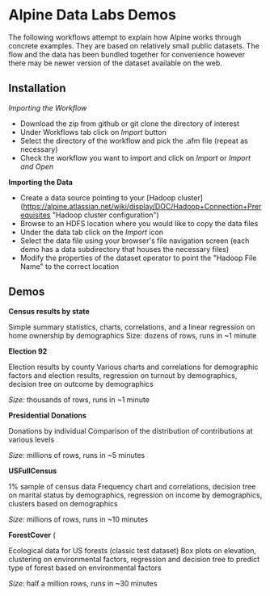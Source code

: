 Alpine Data Labs Demos
======================

The following workflows attempt to explain how Alpine works through concrete examples.  They are based on relatively small public datasets.  The flow and the data has been bundled together for convenience however there may be newer version of the dataset available on the web.

Installation
------------

_Importing the Workflow_

* Download the zip from github or git clone the directory of interest
* Under Workflows tab click on _Import_ button 
* Select the directory of the workflow and pick the .afm file (repeat as necessary)
* Check the workflow you want to import and click on _Import_ or _Import and Open_

__Importing the Data__

* Create a data source pointing to your [Hadoop cluster] (https://alpine.atlassian.net/wiki/display/DOC/Hadoop+Connection+Prerequisites "Hadoop cluster configuration")
* Browse to an HDFS location where you would like to copy the data files
* Under the data tab click on the _Import_ icon
* Select the data file using your browser's file navigation screen (each demo has a data subdirectory that houses the necessary files)
* Modify the properties of the dataset operator to point the "Hadoop File Name" to the correct location

Demos
-----


__Census results by state__

Simple summary statistics, charts, correlations, and a linear regression on home ownership by demographics
Size: dozens of rows, runs in ~1 minute


__Election 92__

Election results by county
Various charts and correlations for demographic factors and election results, regression on turnout by demographics, decision tree on outcome by demographics

_Size:_ thousands of rows, runs in ~1 minute

__Presidential Donations__

Donations by individual
Comparison of the distribution of contributions at various levels

_Size:_ millions of rows, runs in ~5 minutes


__USFullCensus__

1% sample of census data
Frequency chart and correlations, decision tree on marital status by demographics, regression on income by demographics, clusters based on demographics

_Size:_ millions of rows, runs in ~10 minutes

__ForestCover__ (

Ecological data for US forests (classic test dataset)
Box plots on elevation, clustering on environmental factors, regression and decision tree to predict type of forest based on environmental factors

_Size:_ half a million rows, runs in ~30 minutes


 